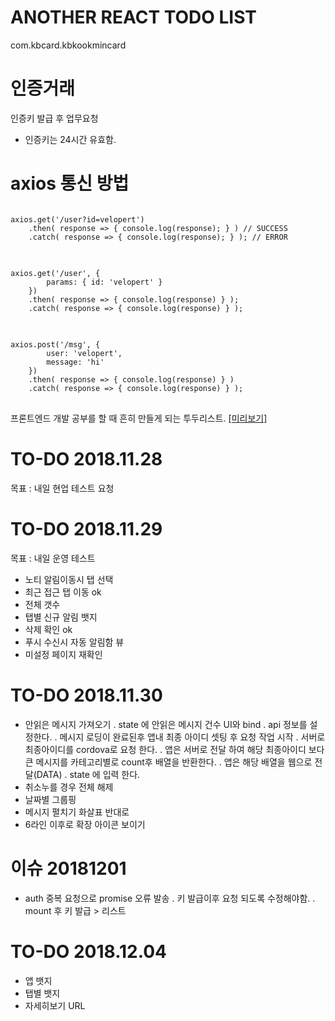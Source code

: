 # ANOTHER REACT TODO LIST
com.kbcard.kbkookmincard

# 인증거래
인증키 발급 후 업무요청
 - 인증키는 24시간 유효함.


# axios 통신 방법
<pre>
<code>
axios.get('/user?id=velopert')
    .then( response => { console.log(response); } ) // SUCCESS
    .catch( response => { console.log(response); } ); // ERROR
</code>
</pre>
<pre>
<code>
axios.get('/user', {
        params: { id: 'velopert' }
    })
    .then( response => { console.log(response) } );
    .catch( response => { console.log(response) } );
</code>
</pre>
<pre>
<code>
axios.post('/msg', {
        user: 'velopert',
        message: 'hi'
    })
    .then( response => { console.log(response) } )
    .catch( response => { console.log(response) } );
</code>
</pre>

프론트엔드 개발 공부를 할 때 흔히 만들게 되는 투두리스트. [[미리보기]](https://fc3-basic.surge.sh)

# TO-DO 2018.11.28
목표 : 내일 현업 테스트 요청

# TO-DO 2018.11.29
목표 : 내일 운영 테스트
 - 노티 알림이동시 탭 선택
 - 최근 접근 탭 이동 ok
 - 전체 갯수
 - 탭별 신규 알림 뱃지
 - 삭제 확인 ok
 - 푸시 수신시 자동 알림함 뷰
 - 미설정 페이지 재확인

# TO-DO 2018.11.30
 - 안읽은 메시지 가져오기
  . state 에 안읽은 메시지 건수 UI와 bind
  . api 정보를 설정한다.
  . 메시지 로딩이 완료된후 앱내 최종 아이디 셋팅 후 요청 작업 시작
  . 서버로 최종아이디를 cordova로 요청 한다.
  . 앱은 서버로 전달 하여 해당 최종아이디 보다 큰 메시지를 카테고리별로 count후 배열을 반환한다.
  . 앱은 해당 배열을 웹으로 전달(DATA)
  . state 에 입력 한다.
 - 취소누를 경우 전체 해제
 - 날짜별 그룹핑
 - 메시지 펼치기 화살표 반대로
 - 6라인 이후로 확장 아이콘 보이기

# 이슈 20181201
 - auth 중복 요청으로 promise 오류 발송
  . 키 발급이후 요청 되도록 수정해야함.
  . mount 후 키 발급 > 리스트  

# TO-DO 2018.12.04
 - 앱 뱃지
 - 탭별 뱃지
 - 자세히보기 URL